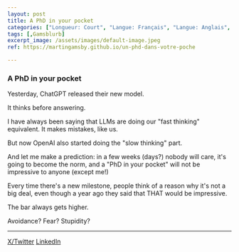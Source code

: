 ```yaml
---
layout: post
title: A PhD in your pocket
categories: ["Longueur: Court", "Langue: Français", "Langue: Anglais", "Gamsblurb"]
tags: [,Gamsblurb]
excerpt_image: /assets/images/default-image.jpeg
ref: https://martingamsby.github.io/un-phd-dans-votre-poche

---
```


### **A PhD in your pocket**

Yesterday, ChatGPT released their new model.

It thinks before answering.

I have always been saying that LLMs are doing our "fast thinking" equivalent. It makes mistakes, like us.

But now OpenAI also started doing the "slow thinking" part.

And let me make a prediction: in a few weeks (days?) nobody will care, it's going to become the norm, and a "PhD in your pocket" will not be impressive to anyone (except me!)

Every time there's a new milestone, people think of a reason why it's not a big deal, even though a year ago they said that THAT would be impressive.

The bar always gets higher.

Avoidance?
Fear?
Stupidity?

---

[X/Twitter](https://x.com/MartinGamsby_EN/status/1834913441284231360)
[LinkedIn](https://www.linkedin.com/posts/martingamsby_phd-is-your-pocket-yesterday-chatgpt-activity-7240717023339556864-fAot?utm_source=share&utm_medium=member_desktop)
